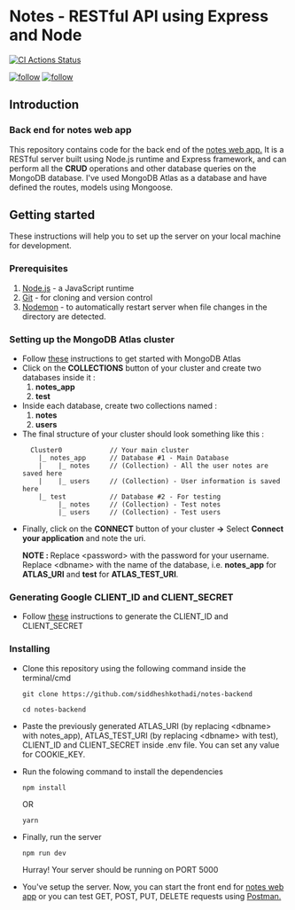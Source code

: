 # Notes - RESTful API using Express and Node
[![CI Actions Status](https://github.com/siddheshkothadi/notes-backend/workflows/Node.js%20CI/badge.svg)](https://github.com/siddheshkothadi/notes-backend/actions)

<a href='https://github.com/siddheshkothadi/'><img src='https://img.shields.io/github/followers/siddheshkothadi?label=Follow&style=social' alt='follow'/></a>
<a href='https://twitter.com/siddhesh_kt'><img src='https://img.shields.io/twitter/follow/siddhesh_kt?label=Follow%20siddhesh_kt&style=social' alt='follow'/></a>

## Introduction

### Back end for notes web app
<p>This repository contains code for the back end of the <a href='https://github.com/siddheshkothadi/notes-frontend'>notes web app.</a> It is a RESTful server built using Node.js runtime and Express framework, and can perform all the <b>CRUD</b> operations and other database queries on the MongoDB database. I've used MongoDB Atlas as a database and have defined the routes, models using Mongoose.
</p>

## Getting started

<p>These instructions will help you to set up the server on your local machine for development.</p>

### Prerequisites

<ol>
  <li><a href='https://nodejs.org/en/'>Node.js</a> - a JavaScript runtime</li>
  <li><a href='https://git-scm.com/downloads'>Git</a> - for cloning and version control</li>
  <li><a href='https://www.npmjs.com/package/nodemon'>Nodemon</a> - to automatically restart server when file changes in the directory are detected.</li>
</ol>

### Setting up the MongoDB Atlas cluster

<ul>
  <li>Follow <a href='https://docs.atlas.mongodb.com/getting-started/'>these</a> instructions to get started with MongoDB Atlas</li>
  <li>Click on the <b>COLLECTIONS</b> button of your cluster and create two databases inside it :
    <ol>
      <li><b>notes_app</b></li>
      <li><b>test</b></li>
    </ol>
  </li>
  <li>Inside each database, create two collections named : 
    <ol>
      <li><b>notes</b></li>
      <li><b>users</b></li>
    </ol>
  </li>
  <li>The final structure of your cluster should look something like this : 
  
  ```
    Cluster0            // Your main cluster
      |_ notes_app      // Database #1 - Main Database
      |    |_ notes     // (Collection) - All the user notes are saved here
      |    |_ users     // (Collection) - User information is saved here
      |_ test           // Database #2 - For testing
           |_ notes     // (Collection) - Test notes
           |_ users     // (Collection) - Test users
  ```
  
  </li>
  <li>Finally, click on the <b>CONNECT</b> button of your cluster <b>-></b> Select <b>Connect your application</b> and note the uri.
    <p><b>NOTE : </b>Replace &lt;password&gt; with the password for your username. Replace &lt;dbname&gt; with the name of the database, i.e. <b>notes_app</b> for <b>ATLAS_URI</b> and <b>test</b> for <b>ATLAS_TEST_URI</b>.</p>
  </li>
</ul>

### Generating Google CLIENT_ID and CLIENT_SECRET

<ul>
  <li>Follow <a href='https://developers.google.com/identity/protocols/oauth2/web-server'>these</a> instructions to generate the CLIENT_ID and CLIENT_SECRET</li>
</ul>

### Installing

<ul>
  <li><p>Clone this repository using the following command inside the terminal/cmd</p>
  
  ```
  git clone https://github.com/siddheshkothadi/notes-backend
  ```
  ```
  cd notes-backend
  ```
  
  </li>
  
  <li>
    <p>Paste the previously generated ATLAS_URI (by replacing &lt;dbname&gt; with notes_app), ATLAS_TEST_URI (by replacing &lt;dbname&gt; with test), CLIENT_ID and CLIENT_SECRET inside .env file. You can set any value for COOKIE_KEY.</p>
  </li>
  
  <li><p>Run the folowing command to install the dependencies</p>
  
  ```
  npm install
  ```
  
  <p>OR</p>
  
  ```
  yarn
  ```
  
  </li>
  <li><p>Finally, run the server </p>
  
  ```
  npm run dev
  ```
  <p>Hurray! Your server should be running on PORT 5000</p>
  </li>
  <li>You've setup the server. Now, you can start the front end for <a href='https://github.com/siddheshkothadi/notes-frontend'>notes web app</a> or you can test GET, POST, PUT, DELETE requests using <a href="https://www.postman.com/">Postman.</a></li>
  </ul>
